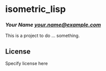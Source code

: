 # isometric_lisp
### _Your Name <your.name@example.com>_

This is a project to do ... something.

## License

Specify license here

